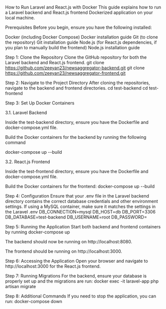 How to Run Laravel and React.js with Docker
This guide explains how to run a Laravel backend and React.js frontend Dockerized application on your local machine.

Prerequisites
Before you begin, ensure you have the following installed:

Docker (including Docker Compose)
Docker installation guide
Git (to clone the repository)
Git installation guide
Node.js (for React.js dependencies, if you plan to manually build the frontend)
Node.js installation guide


Step 1: Clone the Repository
Clone the GitHub repository for both the Laravel backend and React.js frontend.
git clone https://github.com/zeeyan23/newsaggregator-backend.git
git clone https://github.com/zeeyan23/newsaggregator-frontend.git


Step 2: Navigate to the Project Directory
After cloning the repositories, navigate to the backend and frontend directories.
cd test-backend
cd test-frontend

Step 3: Set Up Docker Containers

3.1. Laravel Backend

Inside the test-backend directory, ensure you have the Dockerfile and docker-compose.yml file.

Build the Docker containers for the backend by running the following command

docker-compose up --build

3.2. React.js Frontend

Inside the test-frontend directory, ensure you have the Dockerfile and docker-compose.yml file.

Build the Docker containers for the frontend:
docker-compose up --build


Step 4: Configuration
Ensure that your .env file in the Laravel backend directory contains the correct database credentials and other environment settings.
If using a MySQL container, make sure it matches the settings in the Laravel .env
DB_CONNECTION=mysql
DB_HOST=db
DB_PORT=3306
DB_DATABASE=test-backend
DB_USERNAME=root
DB_PASSWORD=

Step 5: Running the Application
Start both backend and frontend containers by running
docker-compose up

The backend should now be running on http://localhost:8080.

The frontend should be running on http://localhost:3000.

Step 6: Accessing the Application
Open your browser and navigate to http://localhost:3000 for the React.js frontend.

Step 7: Running Migrations
For the backend, ensure your database is properly set up and the migrations are run:
docker exec -it laravel-app php artisan migrate

Step 8: Additional Commands
If you need to stop the application, you can run:
docker-compose down



